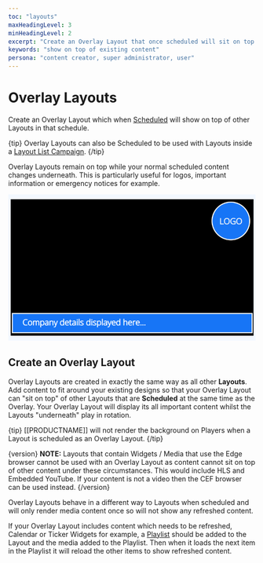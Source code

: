 ```yaml
---
toc: "layouts"
maxHeadingLevel: 3
minHeadingLevel: 2
excerpt: "Create an Overlay Layout that once scheduled will sit on top of other Layouts in the schedule"
keywords: "show on top of existing content"
persona: "content creator, super administrator, user"
---
```


# Overlay Layouts

Create an Overlay Layout which when [Scheduled](scheduling_events.html#content-creating-a-schedule) will show on top of other Layouts in that schedule. 

{tip}
Overlay Layouts can also be Scheduled to be used with Layouts inside a [Layout List Campaign](layouts_campaigns.html#content-create-a-layout-list).
{/tip}

Overlay Layouts remain on top while your normal scheduled content changes underneath. This is particularly useful for logos, important information or emergency notices for example.

![Overlay Layout](img/v4_layouts_overlay.png)

## Create an Overlay Layout

Overlay Layouts are created in exactly the same way as all other **Layouts**. Add content to fit around your existing designs so that your Overlay Layout can "sit on top" of other Layouts that are **Scheduled** at the same time as the Overlay.  Your Overlay Layout will display its all important content whilst the Layouts "underneath" play in rotation.

{tip}
[[PRODUCTNAME]] will not render the background on Players when a Layout is scheduled as an Overlay Layout.
{/tip}

{version}
**NOTE:** Layouts that contain Widgets / Media that use the Edge browser cannot be used with an Overlay Layout as content cannot sit on top of other content under these circumstances. This would include HLS and Embedded YouTube. If your content is not a video then the CEF browser can be used instead. 
{/version}

Overlay Layouts behave in a different way to Layouts when scheduled and will only render media content once so will not show any refreshed content.

If your Overlay Layout includes content which needs to be refreshed, Calendar or Ticker Widgets for example, a [Playlist](layouts_editor_playlists.html#content-add-playlists) should be added to the Layout and the media added to the Playlist. Then when it loads the next item in the Playlist it will reload the other items to show refreshed content.
